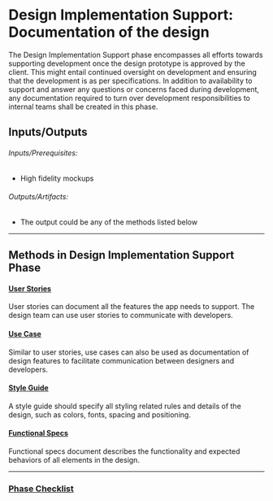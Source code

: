 # Design Implementation Support: Documentation of the design
The Design Implementation Support phase encompasses all efforts towards supporting development once the design prototype is approved by the client. This might entail continued oversight on development and ensuring that the development is as per specifications. In addition to availability to support and answer any questions or concerns faced during development, any documentation required to turn over development responsibilities to internal teams shall be created in this phase.


## Inputs/Outputs
###### Inputs/Prerequisites:
* High fidelity mockups

###### Outputs/Artifacts:
* The output could be any of the methods listed below

---


## Methods in Design Implementation Support Phase

#### [User Stories](../2-Define/Methods/user-stories.md)

User stories can document all the features the app needs to support. The design team can use user stories to communicate with developers. 

#### [Use Case](../2-Define/Methods/use-cases.md)

Similar to user stories, use cases can also be used as documentation of design features to facilitate communication between designers and developers. 

#### [Style Guide](../7-Design-Implementation-Support/Methods/style-guide.md)

A style guide should specify all styling related rules and details of the design, such as colors, fonts, spacing and positioning. 

#### [Functional Specs](../7-Design-Implementation-Support/Methods/functional-specs.md)

Functional specs document describes the functionality and expected behaviors of all elements in the design. 

---

### [Phase Checklist](../7-Design-Implementation-Support/Phase-7-Checklist.md)
